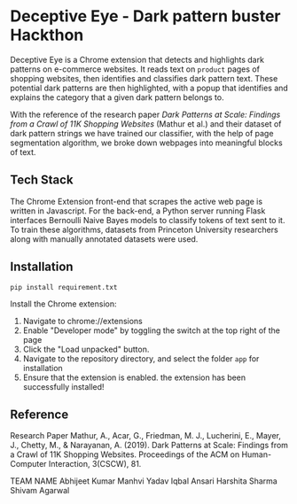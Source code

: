 # Deceptive Eye - Dark pattern buster Hackthon

Deceptive Eye is a Chrome extension that detects and highlights dark patterns on e-commerce websites. It reads text on `product` pages of shopping websites, then identifies and classifies dark pattern text. These potential dark patterns are then highlighted, with a popup that identifies and explains the category that a given dark pattern belongs to. 

With the reference of the research paper *Dark Patterns at Scale: Findings from a Crawl of 11K Shopping Websites* (Mathur et al.) and their dataset of dark pattern strings we have trained our classifier,  with the help of page segmentation algorithm, we broke down webpages into meaningful blocks of text.

## Tech Stack
The Chrome Extension front-end that scrapes the active web page is written in Javascript. For the back-end, a Python server running Flask interfaces Bernoulli Naive Bayes models to classify tokens of text sent to it. To train these algorithms, datasets from Princeton University researchers along with manually annotated datasets were used.
## Installation
`pip install requirement.txt`

Install the Chrome extension:
1. Navigate to chrome://extensions
2. Enable "Developer mode" by toggling the switch at the top right of the page
3. Click the "Load unpacked" button.
4. Navigate to the repository directory, and select the folder `app` for installation
5. Ensure that the extension is enabled.
the extension has been successfully installed!
## Reference
Research Paper
Mathur, A., Acar, G., Friedman, M. J., Lucherini, E., Mayer, J., Chetty, M., & Narayanan, A. (2019). Dark Patterns at Scale: Findings from a Crawl of 11K Shopping Websites. Proceedings of the ACM on Human-Computer Interaction, 3(CSCW), 81.

TEAM NAME
Abhijeet Kumar
Manhvi Yadav
Iqbal Ansari
Harshita Sharma
Shivam Agarwal

